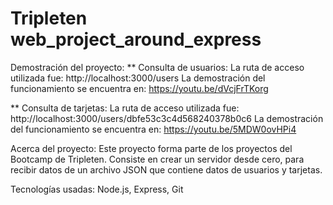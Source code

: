 # Tripleten web_project_around_express
Demostración del proyecto: 
** Consulta de usuarios:
La ruta de acceso utilizada fue: http://localhost:3000/users
La demostración del funcionamiento se encuentra en: https://youtu.be/dVcjFrTKorg

** Consulta de tarjetas: 
La ruta de acceso utilizada fue: http://localhost:3000/users/dbfe53c3c4d568240378b0c6
La demostración del funcionamiento se encuentra en: https://youtu.be/5MDW0ovHPi4

Acerca del proyecto: Este proyecto forma parte de los proyectos del Bootcamp de Tripleten. Consiste en crear un servidor desde cero, para recibir datos de un archivo JSON que contiene datos de usuarios y tarjetas.

Tecnologías usadas: Node.js, Express, Git
